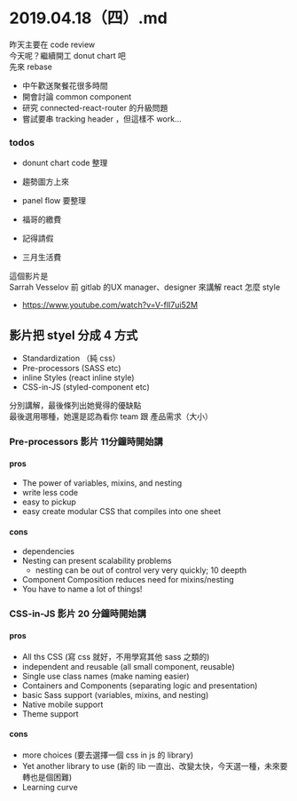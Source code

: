 
# 2019.04.18（四）.md

昨天主要在 code review  
今天呢？繼續開工 donut chart 吧  
先來 rebase  
- 中午歡送聚餐花很多時間
- 開會討論 common component
- 研究 connected-react-router 的升級問題
- 嘗試要串 tracking header ，但這樣不 work...

### todos
- donunt chart code 整理
- 趨勢圖方上來
- panel flow 要整理

- 福哥的繳費
- 記得請假
- 三月生活費



這個影片是  
Sarrah Vesselov 前 gitlab 的UX manager、designer 來講解 react 怎麼 style  
- https://www.youtube.com/watch?v=V-flI7ui52M

## 影片把 styel 分成 4 方式
- Standardization （純 css）
- Pre-processors (SASS etc)
- inline Styles (react inline style)
- CSS-in-JS (styled-component etc)

分別講解，最後條列出她覺得的優缺點  
最後選用哪種，她還是認為看你 team 跟 產品需求（大小）

### Pre-processors 影片 11分鐘時開始講
#### pros
- The power of variables, mixins, and nesting
- write less code
- easy to pickup
- easy create modular CSS that compiles into one sheet
#### cons
- dependencies
- Nesting can present scalability problems
  - nesting can be out of control very very quickly; 10 deepth
- Component Composition reduces need for mixins/nesting
- You have to name a lot of things!

### CSS-in-JS 影片 20 分鐘時開始講
#### pros
- All ths CSS (寫 css 就好，不用學寫其他 sass 之類的)
- independent and reusable (all small component, reusable)
- Single use class names (make naming easier)
- Containers and Components (separating logic and presentation)
- basic Sass support (variables, mixins, and nesting)
- Native mobile support
- Theme support

#### cons
- more choices (要去選擇一個 css in js 的 library)
- Yet another library to use (新的 lib 一直出、改變太快，今天選一種，未來要轉也是個困難)
- Learning curve
